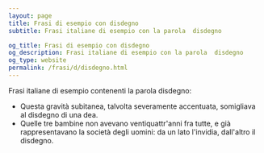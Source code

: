 ```yaml
---
layout: page
title: Frasi di esempio con disdegno 
subtitle: Frasi italiane di esempio con la parola  disdegno

og_title: Frasi di esempio con disdegno 
og_description: Frasi italiane di esempio con la parola  disdegno
og_type: website
permalink: /frasi/d/disdegno.html
---
```


Frasi italiane di esempio contenenti la parola disdegno:


- Questa gravità subitanea, talvolta severamente accentuata, somigliava al disdegno di una dea.
- Quelle tre bambine non avevano ventiquattr'anni fra tutte, e già rappresentavano la società degli uomini: da un lato l'invidia, dall'altro il disdegno.
